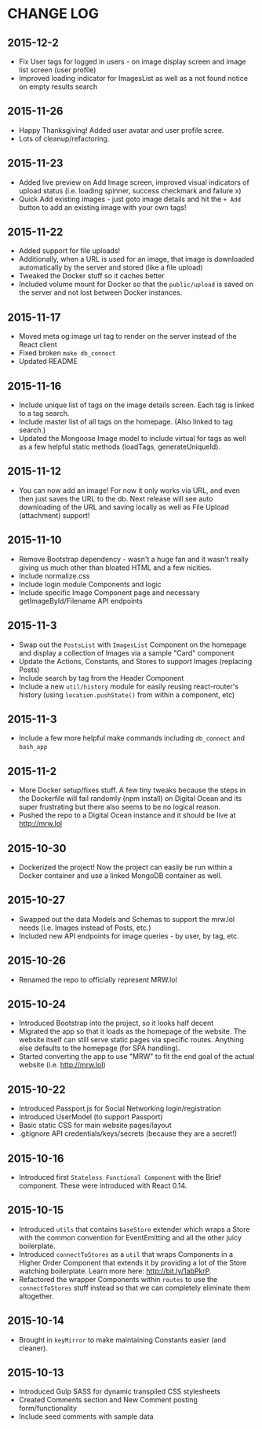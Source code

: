 # CHANGE LOG

## 2015-12-2
- Fix User tags for logged in users - on image display screen and image list screen (user profile)
- Improved loading indicator for ImagesList as well as a not found notice on empty results search

## 2015-11-26
- Happy Thanksgiving!  Added user avatar and user profile scree.
- Lots of cleanup/refactoring.

## 2015-11-23
- Added live preview on Add Image screen, improved visual indicators of upload status (i.e. loading spinner, success checkmark and failure x)
- Quick Add existing images - just goto image details and hit the `+ Add` button to add an existing image with your own tags!

## 2015-11-22
- Added support for file uploads!
- Additionally, when a URL is used for an image, that image is downloaded automatically by the server and stored (like a file upload)
- Tweaked the Docker stuff so it caches better
- Included volume mount for Docker so that the `public/upload` is saved on the server and not lost between Docker instances.

## 2015-11-17
- Moved meta og:image url tag to render on the server instead of the React client
- Fixed broken `make db_connect`
- Updated README

## 2015-11-16
- Include unique list of tags on the image details screen.  Each tag is linked to a tag search.
- Include master list of all tags on the homepage. (Also linked to tag search.)
- Updated the Mongoose Image model to include virtual for tags as well as a few helpful static methods (loadTags, generateUniqueId).

## 2015-11-12
- You can now add an image!  For now it only works via URL, and even then just saves the URL to the db.  Next release will see auto downloading of the URL and saving locally as well as File Upload (attachment) support!

## 2015-11-10
- Remove Bootstrap dependency - wasn't a huge fan and it wasn't really giving us much other than bloated HTML and a few nicities.
- Include normalize.css
- Include login module Components and logic
- Include specific Image Component page and necessary getImageById/Filename API endpoints

## 2015-11-3
- Swap out the `PostsList` with `ImagesList` Component on the homepage and display a collection of Images via a sample "Card" component
- Update the Actions, Constants, and Stores to support Images (replacing Posts)
- Include search by tag from the Header Component
- Include a new `util/history` module for easily reusing react-router's history (using `location.pushState()` from within a component, etc)

## 2015-11-3
- Include a few more helpful make commands including `db_connect` and `bash_app`

## 2015-11-2
- More Docker setup/fixes stuff. A few tiny tweaks because the steps in the Dockerfile will fail randomly (npm install) on Digital Ocean and its super frustrating but there also seems to be no logical reason.
- Pushed the repo to a Digital Ocean instance and it should be live at http://mrw.lol

## 2015-10-30
- Dockerized the project!  Now the project can easily be run within a Docker container and use a linked MongoDB container as well.

## 2015-10-27
- Swapped out the data Models and Schemas to support the mrw.lol needs (i.e. Images instead of Posts, etc.)
- Included new API endpoints for image queries - by user, by tag, etc.

## 2015-10-26
- Renamed the repo to officially represent MRW.lol

## 2015-10-24
- Introduced Bootstrap into the project, so it looks half decent
- Migrated the app so that it loads as the homepage of the website.  The website itself can still serve static pages via specific routes.  Anything else defaults to the homepage (for SPA handling).
- Started converting the app to use "MRW" to fit the end goal of the actual website (i.e. http://mrw.lol)

## 2015-10-22
- Introduced Passport.js for Social Networking login/registration
- Introduced UserModel (to support Passport)
- Basic static CSS for main website pages/layout
- .gitignore API credentials/keys/secrets (because they are a secret!)

## 2015-10-16
- Introduced first `Stateless Functional Component` with the Brief component.  These were introduced with React 0.14.

## 2015-10-15
- Introduced `utils` that contains `baseStore` extender which wraps a Store with the common convention for EventEmitting and all the other juicy boilerplate.
- Introduced `connectToStores` as a `util` that wraps Components in a Higher Order Component that extends it by providing a lot of the Store watching boilerplate.  Learn more here: http://bit.ly/1abPkrP.
- Refactored the wrapper Components within `routes` to use the `connectToStores` stuff instead so that we can completely eliminate them altogether.

## 2015-10-14
- Brought in `keyMirror` to make maintaining Constants easier (and cleaner).

## 2015-10-13
- Introduced Gulp SASS for dynamic transpiled CSS stylesheets
- Created Comments section and New Comment posting form/functionality
- Include seed comments with sample data

